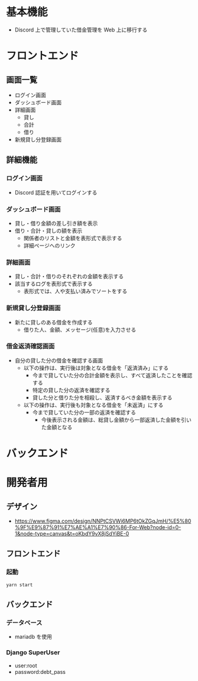 # 基本機能

- Discord 上で管理していた借金管理を Web 上に移行する

# フロントエンド

## 画面一覧

- ログイン画面
- ダッシュボード画面
- 詳細画面
  - 貸し
  - 合計
  - 借り
- 新規貸し分登録画面

## 詳細機能

### ログイン画面

- Discord 認証を用いてログインする

### ダッシュボード画面

- 貸し・借り金額の差し引き額を表示
- 借り・合計・貸しの額を表示
  - 関係者のリストと金額を表形式で表示する
  - 詳細ページへのリンク

### 詳細画面

- 貸し・合計・借りのそれぞれの金額を表示する
- 該当するログを表形式で表示する
  - 表形式では、人や支払い済みでソートをする

### 新規貸し分登録画面

- 新たに貸しのある借金を作成する
  - 借りた人、金額、メッセージ(任意)を入力させる

### 借金返済確認画面

- 自分の貸した分の借金を確認する画面
  - 以下の操作は、実行後は対象となる借金を「返済済み」にする
    - 今まで貸していた分の合計金額を表示し、すべて返済したことを確認する
    - 特定の貸した分の返済を確認する
    - 貸した分と借りた分を相殺し、返済するべき金額を表示する
  - 以下の操作は、実行後も対象となる借金を「未返済」にする
    - 今まで貸していた分の一部の返済を確認する
      - 今後表示される金額は、総貸し金額から一部返済した金額を引いた金額となる

# バックエンド

# 開発者用

## デザイン

- https://www.figma.com/design/NNPtCSVWi6MP6tOkZGqJmH/%E5%80%9F%E9%87%91%E7%AE%A1%E7%90%86-For-Web?node-id=0-1&node-type=canvas&t=oKbdY9vX8jSdYiBE-0

## フロントエンド

### 起動

```
yarn start
```

## バックエンド

### データベース

- mariadb を使用

### Django SuperUser

- user:root
- password:debt_pass
